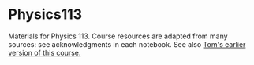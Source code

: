 # Physics113

Materials for Physics 113. Course resources are adapted from many sources: see acknowledgments in each notebook. See also [Tom's earlier version of this course.](https://github.com/yipihey/Physics-113-Book/tree/master)
